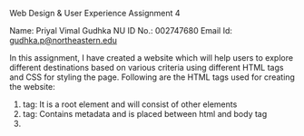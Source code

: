Web Design & User Experience Assignment 4

Name: Priyal Vimal Gudhka
NU ID No.: 002747680
Email Id: gudhka.p@northeastern.edu

In this assignment, I have created a website which will help users to explore different destinations based on various criteria using different HTML tags and CSS for styling the page. Following are the HTML tags used for creating the website:

1. <html> tag: It is a root element and will consist of other elements

2. <head> tag: Contains metadata and is placed between html and body tag

3. <title> tag: Used for defining the title of the website

4. <body> tag: Contains the main content of the website

5. <nav> tag: Hols the navigation links which is used for navigating to different section of the website

6. <ul> tag: Used for creating the unordered list

7. <li> tag: It is used for representing various items in the list

8. <a> tag: Used for linking the one page to another

9. <img> tag: Inserts the image on the webpage as per the destination provided using src attribute

10. <form> tag: Used for creating an HTML form

11. <figure> tag: Used for inserting images

12. <figcaption> tag: Defines the caption for an image

13. <section> tag: Used for defining a section in a document

14. <article> tag: Represents independent content

15. <h2> tag: Defines the second level heading

16. <h3> tag: Defines the third level heading

17. <link> tag: Used for linking the document to an external resource

18. <p> tag: Used for defining the paragraph

19. <b> tag: Gives text a bold appearance

20. <footer> tag: Defines the footer for a document

Following are the CSS components used for styling the website:

1. Class Selectors

2. Tag Selectors

3. Different types of combinators like descendant, child, general and adjacent sibling

4. Pseudo Class

5. Pseudo Elements

6. Different types of Attribute selectors

Following are the SCSS features like variables, mixins, inheritance, loops, functions, math operations, etc. used for styling the website:

1. Variables

2. Mixins

3. Inheritance

4. Loops

5. Functions - Inbuilt & Custom functions

6. Math Operation

7. Nesting


About the website:

Travelo website will help users to explore different destinations based on the location, check-in and check out dates


Description about the Travelo website:

1. User can navigate to different sections like Home, About, Places, Careers, Blog which is created using tags like nav, ul, li

2. Home Page consists of the form which has 3 input fields namely, Where You Want to go (User needs to enter the location), Check-in (User needs to enter the check-in date), Check-out (User needs to enter the check-out date) and a Explore now button which is created using tags like form, input, label. This form will filter the destinations based on the input provided by the user.

3. In the About section, there are various cards like Get best Prices, Covid Safe, Flexible Payment and Find the Best Near You which is created using tags like figure, img, p

4. Reccomended Destination section has mainly 4 categories namely, The Package Holiday, The Group Tour, Long Term Slow Travel which will suggest users different destinations based on the package selected. This section is created using tags like section, article, img, h3, b, p, figure, figcaption

5. The blogs section consists of various blogs which will help users for travelling

6. The Happy Customers section is used for displaying the reviews of the customers

7. Footer section is created using footer tag. It mainly consits of the links to navigate to the different sections of the webpage. Additionally, it has links of social media namely, Facebook, LinkedIn & Instagram

Following is the folder strcuture of the project:

1. Assignment 4 folder consists of all the images used throughout the website

2. node_modules folder is generated by executing npm commands

3. styles folder contains all the SCSS files which is used for styling the website. Following are the files present in the folder: -

 * main.scss - Used in the HTML page which imports all the other SCSS files

* custom_functions.scss - Contains the custom function which is used for adjusting the border and the margin

* loops.scss - Contains SCSS for, each and while loop

* mixin_inheritance.scss - It contains all the mixins directive and inheritance SCSS directive

* recommmendedDestimations_Blogs.scss - Used for styling the Recommended Destination, Blogs, Cutsomer Review and Footer section

* travelo.scss - Contains code for styling the Home and About section

* variables.scss - Used for storing all the variables which is used in the ther SCSS files

4. Travelo folder contains the css file which is generated using SCSS commands

5. package.json & package-lock.json is generated using SCSS commands

6. Travelo.HTML contains all the elements used for designing the website


Steps for setting up SCSS: -

1. Open terminal -> npm install -g sass

2. Type npm init which will generate package.json

3. git init used for initializing the git repository

4. Type npm i sass --save  will generate the node_modules folder

5. To complie the CSS file run command npx sass --watch styles/main.scss travelo/main.css







